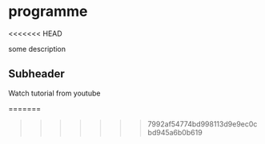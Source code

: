 # programme
<<<<<<< HEAD

some description 

## Subheader

Watch tutorial from youtube


=======
>>>>>>> 7992af54774bd998113d9e9ec0cbd945a6b0b619
